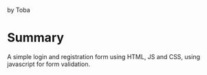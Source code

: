 by Toba

# Summary 
A simple login and registration form using HTML, JS and CSS, using javascript for form validation.